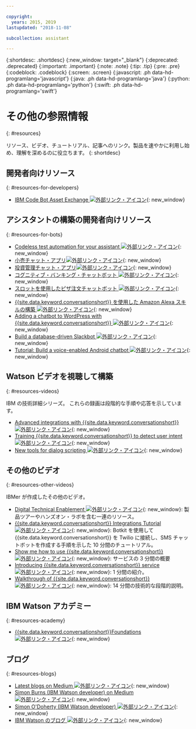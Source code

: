 ```yaml
---

copyright:
  years: 2015, 2019
lastupdated: "2018-11-08"

subcollection: assistant

---
```


{:shortdesc: .shortdesc}
{:new_window: target="_blank"}
{:deprecated: .deprecated}
{:important: .important}
{:note: .note}
{:tip: .tip}
{:pre: .pre}
{:codeblock: .codeblock}
{:screen: .screen}
{:javascript: .ph data-hd-programlang='javascript'}
{:java: .ph data-hd-programlang='java'}
{:python: .ph data-hd-programlang='python'}
{:swift: .ph data-hd-programlang='swift'}

# その他の参照情報
{: #resources}

リソース、ビデオ、チュートリアル、記事へのリンク。製品を速やかに利用し始め、理解を深めるのに役立ちます。
{: shortdesc}

## 開発者向けリソース
{: #resources-for-developers}

- [IBM Code Bot Asset Exchange ![外部リンク・アイコン](../../icons/launch-glyph.svg "外部リンク・アイコン")](https://developer.ibm.com/code/exchanges/bots/){: new_window}

## アシスタントの構築の開発者向けリソース
{: #resources-for-bots}

- [Codeless test automation for your assistant ![外部リンク・アイコン](../../icons/launch-glyph.svg "外部リンク・アイコン")](https://chatbotsmagazine.com/10-minutes-codeless-test-automation-for-ibm-watson-chatbots-d71eac9626d7){: new_window}
- [小売チャット・アプリ![外部リンク・アイコン](../../icons/launch-glyph.svg "外部リンク・アイコン")](https://developer.ibm.com/code/journey/create-cognitive-retail-chatbot/){: new_window}
- [投資管理チャット・アプリ![外部リンク・アイコン](../../icons/launch-glyph.svg "外部リンク・アイコン")](https://developer.ibm.com/code/journey/create-an-investment-management-chatbot/){: new_window}
- [コグニティブ・バンキング・チャットボット ![外部リンク・アイコン](../../icons/launch-glyph.svg "外部リンク・アイコン")](https://developer.ibm.com/code/journey/create-cognitive-banking-chatbot/){: new_window}
- [スロットを使用したピザ注文チャットボット ![外部リンク・アイコン](../../icons/launch-glyph.svg "外部リンク・アイコン")](https://developer.ibm.com/code/journey/assemble-a-pizza-ordering-chatbot-dialog/){: new_window}
- [{{site.data.keyword.conversationshort}} を使用した Amazon Alexa スキルの構築 ![外部リンク・アイコン](../../icons/launch-glyph.svg "外部リンク・アイコン")](https://github.com/IBM/alexa-skill-watson-conversation){: new_window}
- [Adding a chatbot to WordPress with {{site.data.keyword.conversationshort}} ![外部リンク・アイコン](../../icons/launch-glyph.svg "外部リンク・アイコン")](https://wordpress.org/plugins/conversation-watson/){: new_window}
- [Build a database-driven Slackbot ![外部リンク・アイコン](../../icons/launch-glyph.svg "外部リンク・アイコン")](https://cloud.ibm.com/docs/tutorials/slack-chatbot-database-watson.html){: new_window}
- [Tutorial: Build a voice-enabled Android chatbot ![外部リンク・アイコン](../../icons/launch-glyph.svg "外部リンク・アイコン")](https://cloud.ibm.com/docs/tutorials/android-watson-chatbot.html){: new_window}

## Watson ビデオを視聴して構築
{: #resources-videos}

IBM の技術詳細シリーズ。 これらの録画は段階的な手順や応答を示しています。

- [Advanced integrations with {{site.data.keyword.conversationshort}} ![外部リンク・アイコン](../../icons/launch-glyph.svg "外部リンク・アイコン")](https://youtu.be/0rnt54ONtQw){: new_window}
- [Training {{site.data.keyword.conversationshort}} to detect user intent ![外部リンク・アイコン](../../icons/launch-glyph.svg "外部リンク・アイコン")](https://youtu.be/uYw4Tv1Y5tc){: new_window}
- [New tools for dialog scripting ![外部リンク・アイコン](../../icons/launch-glyph.svg "外部リンク・アイコン")](https://youtu.be/QuR54--vD5o){: new_window}

## その他のビデオ
{: #resources-other-videos}

IBMer が作成したその他のビデオ。

- [Digital Technical Enablement ![外部リンク・アイコン](../../icons/launch-glyph.svg "外部リンク・アイコン")](https://ibm-dte.mybluemix.net/ibm-watson-assistant){: new_window}: 製品ツアーやハンズオン・ラボを含む一連のリソース。
- [{{site.data.keyword.conversationshort}} Integrations Tutorial  ![外部リンク・アイコン](../../icons/launch-glyph.svg "外部リンク・アイコン")](https://www.youtube.com/watch?v=O3silvVBaC8&t=3s){: new_window}: Botkit を使用して {{site.data.keyword.conversationshort}} を Twilio に接続し、SMS チャットボットを作成する手順を示した 10 分間のチュートリアル。
- [Show me how to use {{site.data.keyword.conversationshort}} ![外部リンク・アイコン](../../icons/launch-glyph.svg "外部リンク・アイコン")](https://youtu.be/tUkLIUOm550){: new_window}: サービスの 3 分間の概要
- [Introducing {{site.data.keyword.conversationshort}} service ![外部リンク・アイコン](../../icons/launch-glyph.svg "外部リンク・アイコン")](https://youtu.be/A96nLYSMltA){: new_window}: 1 分間の紹介。
- [Walkthrough of {{site.data.keyword.conversationshort}} ![外部リンク・アイコン](../../icons/launch-glyph.svg "外部リンク・アイコン")](https://youtu.be/ELwWhJGE2P8){: new_window}: 14 分間の技術的な段階的説明。

## IBM Watson アカデミー
{: #resources-academy}

- [{{site.data.keyword.conversationshort}}Foundations ![外部リンク・アイコン](../../icons/launch-glyph.svg "外部リンク・アイコン")](https://www.watson-academy.info/course/view.php?id=273){: new_window}

## ブログ
{: #resources-blogs}

- [Latest blogs on Medium ![外部リンク・アイコン](../../icons/launch-glyph.svg "外部リンク・アイコン")](https://medium.com/tag/watson-assistant/latest){: new_window}
- [Simon Burns (IBM Watson developer) on Medium ![外部リンク・アイコン](../../icons/launch-glyph.svg "外部リンク・アイコン")](https://medium.com/@snrubnomis/conversational-directory-5a5531749295){: new_window}
- [Simon O'Doherty (IBM Watson developer) ![外部リンク・アイコン](../../icons/launch-glyph.svg "外部リンク・アイコン")](https://sodoherty.ai/){: new_window}
- [IBM Watson のブログ ![外部リンク・アイコン](../../icons/launch-glyph.svg "外部リンク・アイコン")](https://www.ibm.com/blogs/watson/){: new_window}
